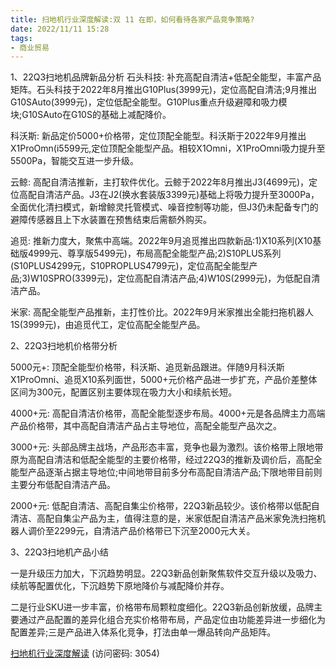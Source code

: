 ```yaml
---
title: 扫地机行业深度解读:双 11 在即，如何看待各家产品竞争策略?
date: 2022/11/11 15:28
tags:
- 商业贸易
---
```

1、22Q3扫地机品牌新品分析
石头科技: 补充高配自清洁+低配全能型，丰富产品矩阵。石头科技于2022年8月推出G10Plus(3999元)，定位高配自清洁;9月推出G10SAuto(3999元)，定位低配全能型。G10Plus重点升级避障和吸力模块;G10SAuto在G10S的基础上减配降价。

科沃斯: 新品定价5000+价格带，定位顶配全能型。科沃斯于2022年9月推出X1ProOmn(i5599元,定位顶配全能型产品。相较X1Omni，X1ProOmni吸力提升至5500Pa，智能交互进一步升级。

云鲸: 高配自清洁推新，主打软件优化。云鲸于2022年8月推出J3(4699元)，定位高配自清洁产品。J3在J2(换水套装版3399元)基础上将吸力提升至3000Pa，全面优化清扫模式，新增鲸灵托管模式、噪音控制等功能，但J3仍未配备专门的避障传感器且上下水装置在预售结束后需额外购买。

追觅: 推新力度大，聚焦中高端。2022年9月追觅推出四款新品:1)X10系列(X10基础版4999元、尊享版5499元)，布局高配全能型产品;2)S10PLUS系列(S10PLUS4299元，S10PROPLUS4799元)，定位高配全能型产品;3)W10SPRO(3399元)，定位高配自清洁产品;4)W10S(2999元)，为低配自清洁产品。

米家: 高配全能型产品推新，主打性价比。2022年9月米家推出全能扫拖机器人1S(3999元)，由追觅代工，定位高配全能型产品。
<!--more-->
2、22Q3扫地机价格带分析

5000元+: 顶配全能型价格带，科沃斯、追觅新品跟进。伴随9月科沃斯X1ProOmni、追觅X10系列面世，5000+元价格产品进一步扩充，产品价差整体区间为300元，配置区别主要体现在吸力大小和续航长短。

4000+元: 高配自清洁价格带，高配全能型逐步布局。4000+元是各品牌主力高端产品价格带，其中高配自清洁产品占主导地位，高配全能型产品次之。

3000+元: 头部品牌主战场，产品形态丰富，竞争也最为激烈。该价格带上限地带原为高配自清洁和低配全能型的主要价格带，经过22Q3的推新及调价后，高配全能型产品逐渐占据主导地位;中间地带目前多分布高配自清洁产品;下限地带目前则主要分布低配自清洁产品。


2000+元: 低配自清洁、高配自集尘价格带，22Q3新品较少。该价格带以低配自清洁、高配自集尘产品为主，值得注意的是，米家低配自清洁产品米家免洗扫拖机器人调价至2299元，自清洁产品价格带已下沉至2000元大关。

3、22Q3扫地机产品小结

一是升级压力加大，下沉趋势明显。22Q3新品创新聚焦软件交互升级以及吸力、续航等配置优化，下沉趋势下原地降价与减配降价并存。

二是行业SKU进一步丰富，价格带布局颗粒度细化。22Q3新品创新放缓，品牌主要通过产品配置的差异化组合充实价格带布局，产品定位由功能差异进一步细化为配置差异;三是产品进入体系化竞争，打法由单一爆品转向产品矩阵。

[扫地机行业深度解读](https://url12.ctfile.com/f/3948612-722537353-77a494?p=3054)
(访问密码: 3054)

